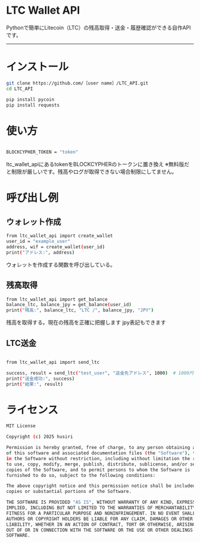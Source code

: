 # LTC Wallet API

Pythonで簡単にLitecoin（LTC）の残高取得・送金・履歴確認ができる自作APIです。  


---

# インストール

```bash
git clone https://github.com/［user name］/LTC_API.git
cd LTC_API

pip install pycoin
pip install requests 

```

# 使い方

```bash 

BLOCKCYPHER_TOKEN = "token"

```
ltc_wallet_apiにあるtokenをBLOCKCYPHERのトークンに置き換え
※無料版だと制限が厳しいです。残高やログが取得できない場合制限にしてません。

# 呼び出し例

## ウォレット作成

```bash 
from ltc_wallet_api import create_wallet
user_id = "example_user"
address, wif = create_wallet(user_id)
print("アドレス:", address)
```
ウォレットを作成する関数を呼び出している。

## 残高取得
```bash 
from ltc_wallet_api import get_balance
balance_ltc, balance_jpy = get_balance(user_id)
print("残高:", balance_ltc, "LTC /", balance_jpy, "JPY")
```
残高を取得する。現在の残高を正確に把握します
jpy表記もできます

## LTC送金

```bash 

from ltc_wallet_api import send_ltc

success, result = send_ltc("test_user", "送金先アドレス", 1000)  # 1000円分
print("送金成功:", success)
print("結果:", result)

```
# ライセンス

```bash
MIT License

Copyright (c) 2025 husiri

Permission is hereby granted, free of charge, to any person obtaining a copy
of this software and associated documentation files (the "Software"), to deal
in the Software without restriction, including without limitation the rights
to use, copy, modify, merge, publish, distribute, sublicense, and/or sell
copies of the Software, and to permit persons to whom the Software is
furnished to do so, subject to the following conditions:

The above copyright notice and this permission notice shall be included in all
copies or substantial portions of the Software.

THE SOFTWARE IS PROVIDED "AS IS", WITHOUT WARRANTY OF ANY KIND, EXPRESS OR
IMPLIED, INCLUDING BUT NOT LIMITED TO THE WARRANTIES OF MERCHANTABILITY,
FITNESS FOR A PARTICULAR PURPOSE AND NONINFRINGEMENT. IN NO EVENT SHALL THE
AUTHORS OR COPYRIGHT HOLDERS BE LIABLE FOR ANY CLAIM, DAMAGES OR OTHER
LIABILITY, WHETHER IN AN ACTION OF CONTRACT, TORT OR OTHERWISE, ARISING FROM,
OUT OF OR IN CONNECTION WITH THE SOFTWARE OR THE USE OR OTHER DEALINGS IN THE
SOFTWARE.
```
